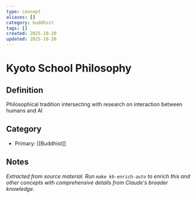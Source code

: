 ```yaml
---
type: concept
aliases: []
category: buddhist
tags: []
created: 2025-10-20
updated: 2025-10-20
---
```


# Kyoto School Philosophy

## Definition

Philosophical tradition intersecting with research on interaction between humans and AI

## Category

- Primary: [[Buddhist]]

## Notes

*Extracted from source material. Run `make kb-enrich-auto` to enrich this and other concepts with comprehensive details from Claude's broader knowledge.*
